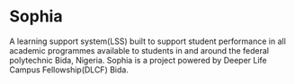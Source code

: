 # Sophia

A learning support system(LSS) built to support student performance in all academic programmes available to students in and around the federal polytechnic Bida, Nigeria. Sophia is a project powered by Deeper Life Campus Fellowship(DLCF) Bida.
